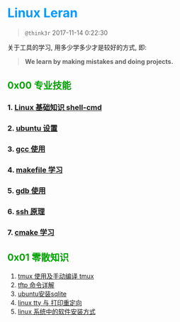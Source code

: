 # <font color=#0099ff> **Linux Leran** </font>

> `@think3r` 2017-11-14 0:22:30

<!--
[![LICENSE](https://img.shields.io/badge/license-Anti%20996-blue.svg)](https://github.com/996icu/996.ICU/blob/master/LICENSE) [![996.icu](https://img.shields.io/badge/link-996.icu-red.svg)](https://996.icu)-->

关于工具的学习, 用多少学多少才是较好的方式, 即:
> **We learn by making mistakes and doing projects.** <br>

## <font color=#009A000> 0x00 专业技能 </font>

### 1. [Linux 基础知识 shell-cmd](./Linux基础知识.md)

### 2. [ubuntu 设置](./ubuntu-settings.md)

### 3. [gcc 使用](./gcc使用.md)

### 4. [makefile 学习](./MakeFile_learn.md)

### 5. [gdb 使用](./gdb.md)

### 6. [ssh 原理](./ssh原理.md)

### 7. [cmake 学习](./Cmake_learn.md)

## <font color=#009A000> 0x01 零散知识 </font>

1. [tmux 使用及手动编译 tmux](./tmux手动编译及使用.md)
2. [tftp 命令详解](./TFTP命令详解.md)
3. [ubuntu安装sqlite](./ubuntu安装sqlite.md)
4. [linux tty 与 打印重定向](./linux_输入输出.md)
5. [linux 系统中的软件安装方式](./Linux系统中软件四种安装原理.md)

